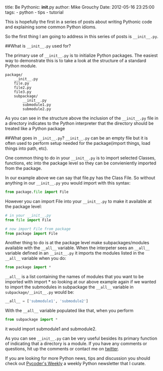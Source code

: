 title: Be Pythonic: __init__.py
author: Mike Grouchy
Date: 2012-05-16 23:25:00
tags:
    - python
    - tips
    - tutorial

This is hopefully the first in a series of posts about writing Pythonic code and
explaining some common Python idioms.

So the first thing I am going to address in this series of posts is `__init__.py`.

##What is `__init__.py` used for?

The primary use of `__init__.py` is to initialize Python packages. The easiest
way to demonstrate this is to take a look at the structure of a standard Python
module.

```
package/
	__init__.py
	file.py
	file2.py
	file3.py
	subpackage/
		__init__.py
		submodule1.py
		submodule2.py
```

As you can see in the structure above the inclusion of the `__init__.py` file in
a directory indicates to the Python interpreter that the directory should be
treated like a Python package

##What goes in `__init__.py`?
`__init__.py` can be an empty file but it is often used to perform setup needed
for the package(import things, load things into path, etc).

One common thing to do in your `__init__.py` is to import selected Classes, functions,
etc into the package level so they can be convieniently imported from the package.

In our example above we can say that file.py has the Class File. So without
anything in our `__init__.py` you would import with this syntax:

```python
from package.file import File
```

However you can import File into your `__init__.py` to make it available at the
package level:

```python
# in your __init__.py
from file import File

# now import File from package
from package import File
```

Another thing to do is at the package level make subpackages/modules available
with the `__all__` variable. When the interpeter sees an `__all__` variable defined
in an `__init__.py` it imports the modules listed in the `__all__` variable when you do:

```python
from package import *
```

`__all__` is a list containing the names of modules that you want to be imported
with import * so looking at our above example again if we wanted to import the
submodules in subpackage the `__all__` variable in `subpackage/__init__.py` would be:

```python
__all__ = ['submodule1', 'submodule2']
```

With the `__all__` variable populated like that, when you perform

```python
from subpackage import *
```

it would import submodule1 and submodule2.

As you can see `__init__.py` can be very useful besides its primary function of
indicating that a directory is a module. If you have any comments or questions,
hit up the comments or contact me on [twitter](http://twitter.com/mgrouchy).

If you are looking for more Python news, tips and discussion you should check out
[Pycoder's Weekly](http://pycoders.com) a weekly Python newsletter that I curate.
